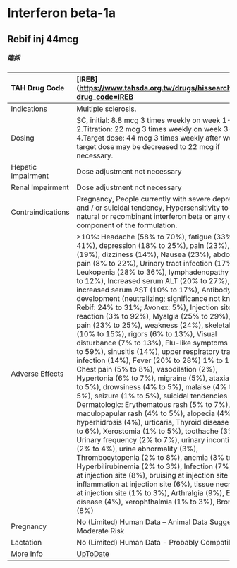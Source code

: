 # Interferon beta-1a

## Rebif inj 44mcg

##### 臨採

| TAH Drug Code      | [IREB](https://www.tahsda.org.tw/drugs/hissearch.php?drug_code=IREB                                                                                                                                                                                                                                                                                                                                                                                                                                                                                                                                                                                                                                                                                                                                                                                                                                                                                                                                                                                                                                                                                                                                                                                                                                                                                                                                                                                                                                                                          |
|:-------------------|:---------------------------------------------------------------------------------------------------------------------------------------------------------------------------------------------------------------------------------------------------------------------------------------------------------------------------------------------------------------------------------------------------------------------------------------------------------------------------------------------------------------------------------------------------------------------------------------------------------------------------------------------------------------------------------------------------------------------------------------------------------------------------------------------------------------------------------------------------------------------------------------------------------------------------------------------------------------------------------------------------------------------------------------------------------------------------------------------------------------------------------------------------------------------------------------------------------------------------------------------------------------------------------------------------------------------------------------------------------------------------------------------------------------------------------------------------------------------------------------------------------------------------------------------|
| Indications        | Multiple sclerosis.                                                                                                                                                                                                                                                                                                                                                                                                                                                                                                                                                                                                                                                                                                                                                                                                                                                                                                                                                                                                                                                                                                                                                                                                                                                                                                                                                                                                                                                                                                                          |
| Dosing             | SC, initial: 8.8 mcg 3 times weekly on week 1-2.Titration: 22 mcg 3 times weekly on week 3-4.Target dose: 44 mcg 3 times weekly after week 5. target dose may be decreased to 22 mcg if necessary.                                                                                                                                                                                                                                                                                                                                                                                                                                                                                                                                                                                                                                                                                                                                                                                                                                                                                                                                                                                                                                                                                                                                                                                                                                                                                                                                           |
| Hepatic Impairment | Dose adjustment not necessary                                                                                                                                                                                                                                                                                                                                                                                                                                                                                                                                                                                                                                                                                                                                                                                                                                                                                                                                                                                                                                                                                                                                                                                                                                                                                                                                                                                                                                                                                                                |
| Renal Impairment   | Dose adjustment not necessary                                                                                                                                                                                                                                                                                                                                                                                                                                                                                                                                                                                                                                                                                                                                                                                                                                                                                                                                                                                                                                                                                                                                                                                                                                                                                                                                                                                                                                                                                                                |
| Contraindications  | Pregnancy, People currently with severe depression and / or suicidal tendency, Hypersensitivity to natural or recombinant interferon beta or any other component of the formulation.                                                                                                                                                                                                                                                                                                                                                                                                                                                                                                                                                                                                                                                                                                                                                                                                                                                                                                                                                                                                                                                                                                                                                                                                                                                                                                                                                         |
| Adverse Effects    | >10%: Headache (58% to 70%), fatigue (33% to 41%), depression (18% to 25%), pain (23%), chills (19%), dizziness (14%), Nausea (23%), abdominal pain (8% to 22%), Urinary tract infection (17%), Leukopenia (28% to 36%), lymphadenopathy (11% to 12%), Increased serum ALT (20% to 27%), increased serum AST (10% to 17%), Antibody development (neutralizing; significance not known; Rebif: 24% to 31%; Avonex: 5%), Injection site reaction (3% to 92%), Myalgia (25% to 29%), back pain (23% to 25%), weakness (24%), skeletal pain (10% to 15%), rigors (6% to 13%), Visual disturbance (7% to 13%), Flu-like symptoms (49% to 59%), sinusitis (14%), upper respiratory tract infection (14%), Fever (20% to 28%) 1% to 10%: Chest pain (5% to 8%), vasodilation (2%), Hypertonia (6% to 7%), migraine (5%), ataxia (4% to 5%), drowsiness (4% to 5%), malaise (4% to 5%), seizure (1% to 5%), suicidal tendencies (4%) Dermatologic: Erythematous rash (5% to 7%), maculopapular rash (4% to 5%), alopecia (4%), hyperhidrosis (4%), urticaria, Thyroid disease (4% to 6%), Xerostomia (1% to 5%), toothache (3%), Urinary frequency (2% to 7%), urinary incontinence (2% to 4%), urine abnormality (3%), Thrombocytopenia (2% to 8%), anemia (3% to 5%), Hyperbilirubinemia (2% to 3%), Infection (7%), Pain at injection site (8%), bruising at injection site (6%), inflammation at injection site (6%), tissue necrosis at injection site (1% to 3%), Arthralgia (9%), Eye disease (4%), xerophthalmia (1% to 3%), Bronchitis (8%) |
| Pregnancy          | No (Limited) Human Data – Animal Data Suggest Moderate Risk                                                                                                                                                                                                                                                                                                                                                                                                                                                                                                                                                                                                                                                                                                                                                                                                                                                                                                                                                                                                                                                                                                                                                                                                                                                                                                                                                                                                                                                                                  |
| Lactation          | No (Limited) Human Data - Probably Compatible                                                                                                                                                                                                                                                                                                                                                                                                                                                                                                                                                                                                                                                                                                                                                                                                                                                                                                                                                                                                                                                                                                                                                                                                                                                                                                                                                                                                                                                                                                |
| More Info          | [UpToDate](https://www.uptodate.com/contents/interferon-beta-1a-drug-information)                                                                                                                                                                                                                                                                                                                                                                                                                                                                                                                                                                                                                                                                                                                                                                                                                                                                                                                                                                                                                                                                                                                                                                                                                                                                                                                                                                                                                                                            |

